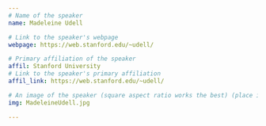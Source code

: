 ```yaml
---
# Name of the speaker
name: Madeleine Udell

# Link to the speaker's webpage
webpage: https://web.stanford.edu/~udell/

# Primary affiliation of the speaker
affil: Stanford University
# Link to the speaker's primary affiliation
affil_link: https://web.stanford.edu/~udell/

# An image of the speaker (square aspect ratio works the best) (place in the `assets/img/speakers` directory)
img: MadeleineUdell.jpg

---
```


<!-- Whatever you write below will show up as the speaker's bio -->
